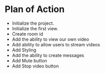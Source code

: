 # Plan of Action

- Initialize the project.
- Initialize the first view.
- Create room id
- Add the ability to view our own video
- Add ability to allow users to stream videos
- Add Styling
- Add the ability to create messages
- Add Mute button
- Add Stop video button
